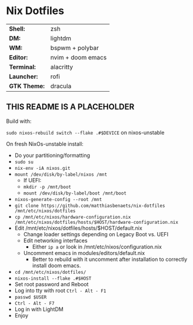 # Nix Dotfiles

|||
|---|---|
|**Shell:**|zsh|
|**DM:**|lightdm|
|**WM:**|bspwm + polybar|
|**Editor:**|nvim + doom emacs|
|**Terminal:**|alacritty|
|**Launcher:**|rofi|
|**GTK Theme:**|dracula|

## THIS README IS A PLACEHOLDER

Build with:

```sudo nixos-rebuild switch --flake .#$DEVICE```
on nixos-unstable

On fresh NixOs-unstable install:

- Do your partitioning/formatting
- ```sudo su```
- ```nix-env -iA nixos.git```
- ```mount /dev/disk/by-label/nixos /mnt```
  - If UEFI:
  - ```mkdir -p /mnt/boot```
  - ```mount /dev/disk/by-label/boot /mnt/boot```
- ```nixos-generate-config --root /mnt```
- ```git clone https://github.com/matthiasbenaets/nix-dotfiles /mnt/etc/nixos/dotfiles```
- ```cp /mnt/etc/nixos/hardware-configuration.nix /mnt/etc/nixos/dotfiles/hosts/$HOST/hardware-configuration.nix```
- Edit /mnt/etc/nixos/dotfiles/hosts/$HOST/default.nix
  - Change loader settings depending on Legacy Boot vs. UEFI
  - Edit networking interfaces
     - Either ```ip a``` or look in /mnt/etc/nixos/configuration.nix
  - Uncomment emacs in modules/editors/default.nix 
     - Better to rebuild with it uncomment after installation to correctly install doom emacs.
- ```cd /mnt/etc/nixos/dotfiles/```
- ```nixos-install --flake .#$HOST```
- Set root password and Reboot
- Log into tty with root ```Ctrl - Alt - F1```
- ```passwd $USER```
- ```Ctrl - Alt - F7```
- Log in with LightDM
- Enjoy
